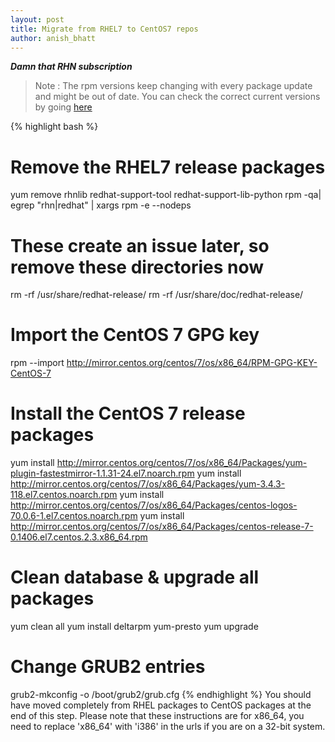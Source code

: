 ```yaml
---
layout: post
title: Migrate from RHEL7 to CentOS7 repos
author: anish_bhatt
---
```


***Damn that RHN subscription***

  > Note : The rpm versions keep changing with every package update and might be out of date. You can check the correct current versions by going [here](http://mirror.centos.org/centos/7/os/x86_64/Packages)

{% highlight bash %}
# Remove the RHEL7 release packages
yum remove rhnlib redhat-support-tool redhat-support-lib-python
rpm -qa| egrep "rhn|redhat" | xargs rpm -e --nodeps

# These create an issue later, so remove these directories now
rm -rf /usr/share/redhat-release/
rm -rf /usr/share/doc/redhat-release/

# Import the CentOS 7 GPG key
rpm --import http://mirror.centos.org/centos/7/os/x86_64/RPM-GPG-KEY-CentOS-7

# Install the CentOS 7 release packages
yum install http://mirror.centos.org/centos/7/os/x86_64/Packages/yum-plugin-fastestmirror-1.1.31-24.el7.noarch.rpm
yum install http://mirror.centos.org/centos/7/os/x86_64/Packages/yum-3.4.3-118.el7.centos.noarch.rpm
yum install http://mirror.centos.org/centos/7/os/x86_64/Packages/centos-logos-70.0.6-1.el7.centos.noarch.rpm
yum install http://mirror.centos.org/centos/7/os/x86_64/Packages/centos-release-7-0.1406.el7.centos.2.3.x86_64.rpm

# Clean database & upgrade all packages
yum clean all
yum install deltarpm yum-presto
yum upgrade

# Change GRUB2 entries
grub2-mkconfig -o /boot/grub2/grub.cfg
{% endhighlight %}
You should have moved completely from RHEL packages to CentOS packages at the end of this step. Please note that these instructions are for x86\_64, you need to replace 'x86\_64' with 'i386' in the urls if you are on a 32-bit system.
